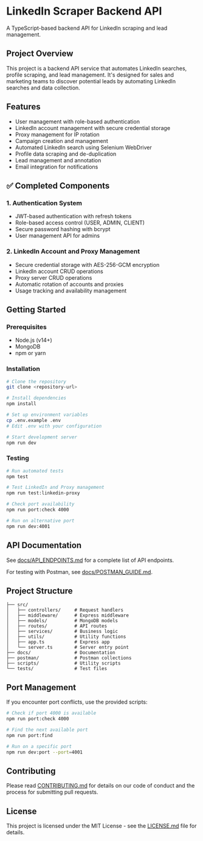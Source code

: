 # LinkedIn Scraper Backend API

A TypeScript-based backend API for LinkedIn scraping and lead management.

## Project Overview

This project is a backend API service that automates LinkedIn searches, profile scraping, and lead management. It's designed for sales and marketing teams to discover potential leads by automating LinkedIn searches and data collection.

## Features

- User management with role-based authentication
- LinkedIn account management with secure credential storage
- Proxy management for IP rotation
- Campaign creation and management
- Automated LinkedIn search using Selenium WebDriver
- Profile data scraping and de-duplication
- Lead management and annotation
- Email integration for notifications

## ✅ Completed Components

### 1. Authentication System
- JWT-based authentication with refresh tokens
- Role-based access control (USER, ADMIN, CLIENT)
- Secure password hashing with bcrypt
- User management API for admins

### 2. LinkedIn Account and Proxy Management
- Secure credential storage with AES-256-GCM encryption
- LinkedIn account CRUD operations
- Proxy server CRUD operations
- Automatic rotation of accounts and proxies
- Usage tracking and availability management

## Getting Started

### Prerequisites

- Node.js (v14+)
- MongoDB
- npm or yarn

### Installation

```bash
# Clone the repository
git clone <repository-url>

# Install dependencies
npm install

# Set up environment variables
cp .env.example .env
# Edit .env with your configuration

# Start development server
npm run dev
```

### Testing

```bash
# Run automated tests
npm test

# Test LinkedIn and Proxy management
npm run test:linkedin-proxy

# Check port availability
npm run port:check 4000

# Run on alternative port
npm run dev:4001
```

## API Documentation

See [docs/API_ENDPOINTS.md](docs/API_ENDPOINTS.md) for a complete list of API endpoints.

For testing with Postman, see [docs/POSTMAN_GUIDE.md](docs/POSTMAN_GUIDE.md).

## Project Structure

```
├── src/
│   ├── controllers/     # Request handlers
│   ├── middleware/      # Express middleware
│   ├── models/          # MongoDB models
│   ├── routes/          # API routes
│   ├── services/        # Business logic
│   ├── utils/           # Utility functions
│   ├── app.ts           # Express app
│   └── server.ts        # Server entry point
├── docs/                # Documentation
├── postman/             # Postman collections
├── scripts/             # Utility scripts
└── tests/               # Test files
```

## Port Management

If you encounter port conflicts, use the provided scripts:

```bash
# Check if port 4000 is available
npm run port:check 4000

# Find the next available port
npm run port:find

# Run on a specific port
npm run dev:port --port=4001
```

## Contributing

Please read [CONTRIBUTING.md](CONTRIBUTING.md) for details on our code of conduct and the process for submitting pull requests.

## License

This project is licensed under the MIT License - see the [LICENSE.md](LICENSE.md) file for details.
